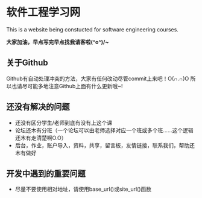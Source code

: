 # 软件工程学习网

This is a website being constucted for software engineering courses.

**大家加油，早点写完早点找我请客啦\(^o^)/~**

## 关于Github

Github有自动处理冲突的方法，大家有任何改动尽管commit上来吧！O(∩.∩)O
所以也请尽可能多地注意Github上面有什么更新哦~!

## 还没有解决的问题

* 还没有区分学生/老师到底有没有上这个课
* 论坛还木有分班（一个论坛可以由老师选择对应一个班或多个班……这个逻辑还木有走清楚啊O.O）
* 后台，作业，账户导入，资料，共享，留言板，友情链接，联系我们，帮助还木有做好

## 开发中遇到的重要问题

* 尽量不要使用相对地址，请使用base\_url()或site\_url()函数


